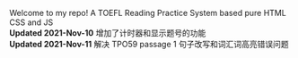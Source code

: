 Welcome to my repo!
A TOEFL Reading Practice System based pure HTML CSS and JS
<br/>
**Updated 2021-Nov-10**
增加了计时器和显示题号的功能
<br/>
**Updated 2021-Nov-11**
解决 TPO59 passage 1 句子改写和词汇词高亮错误问题
